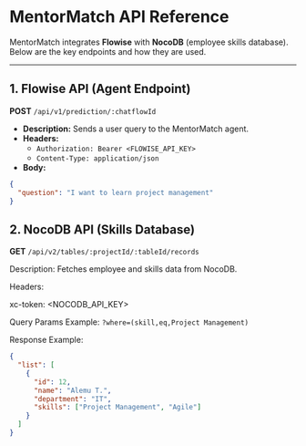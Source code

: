 # MentorMatch API Reference

MentorMatch integrates **Flowise** with **NocoDB** (employee skills database).  
Below are the key endpoints and how they are used.

---

## 1. Flowise API (Agent Endpoint)

**POST** `/api/v1/prediction/:chatflowId`

- **Description:** Sends a user query to the MentorMatch agent.
- **Headers:**
  - `Authorization: Bearer <FLOWISE_API_KEY>`
  - `Content-Type: application/json`
- **Body:**

```json
{
  "question": "I want to learn project management"
}
```

## 2. NocoDB API (Skills Database)

**GET** `/api/v2/tables/:projectId/:tableId/records`

Description: Fetches employee and skills data from NocoDB.

Headers:

xc-token: <NOCODB_API_KEY>

Query Params Example:
`?where=(skill,eq,Project Management)`

Response Example:

```json
{
  "list": [
    {
      "id": 12,
      "name": "Alemu T.",
      "department": "IT",
      "skills": ["Project Management", "Agile"]
    }
  ]
}
```
